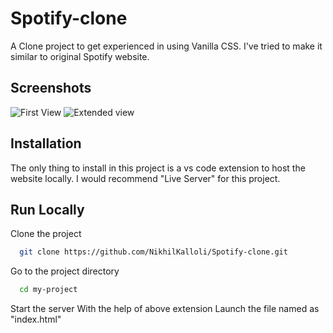 # Spotify-clone
A Clone project to get experienced in using Vanilla CSS. I've tried to make it similar to original Spotify website.

## Screenshots
![First View](https://github.com/NikhilKalloli/Spotify-clone/assets/123582746/bb9603f8-f312-4ad6-9d7a-ee73befc7374) 
![Extended view](https://github.com/NikhilKalloli/Spotify-clone/assets/123582746/bfaa2c3f-3ae3-4f81-bd04-d65e35be23b0)

## Installation
The only thing to install in this project is a vs code extension to host the website locally.
I would recommend "Live Server" for this project.

## Run Locally

Clone the project

```bash
  git clone https://github.com/NikhilKalloli/Spotify-clone.git
```

Go to the project directory

```bash
  cd my-project
```

Start the server
With the help of above extension Launch the file named as "index.html"



